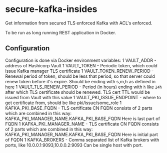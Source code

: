 # secure-kafka-insides
Get information from secured TLS enforced Kafka with ACL's enforced.

To be run as long running REST application in Docker.

## Configuration

Configuration is done via Docker environment variables:
1 VAULT_ADDR - address of Hashicorp Vault
1 VAULT_TOKEN - Periodic token, which could issue Kafka manager TLS certificate
1 VAULT_TOKEN_RENEW_PERIOD - Renewal period of token, should be less that period,
so that server could renew token before it's expire. Should be ending with s,m,h
as defined in [here](https://golang.org/pkg/time/#ParseDuration)
1 VAULT_TLS_RENEW_PERIOD - Period (in hours) ending with `h` like `24h` after which
TLS certificate should be renewed. TLS cert TTL would be issued from Vault with this
value
1 VAULT_PKI_ISSUE_ENDPOINT - where to get certificate from, should be like pki/issue/some_role
1 KAFKA_PKI_BASE_FQDN - TLS certificate CN FQDN consists of 2 parts which are combined in this way:
KAFKA_PKI_MANAGER_NAME.KAFKA_PKI_BASE_FQDN
Here is last part of FQDN
1 KAFKA_PKI_MANAGER_NAME - TLS certificate CN FQDN consists of 2 parts which are combined in this way:
KAFKA_PKI_MANAGER_NAME.KAFKA_PKI_BASE_FQDN
Here is initial part of FQDN
1 KAFKA_BROKERS - Comma separated list of Kafka brokers with ports, like 10.0.0.1:9093,10.0.0.2:9093
Can be single host with port.
